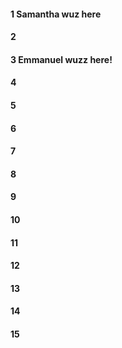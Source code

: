 #### 1 Samantha wuz here
#### 2
#### 3 Emmanuel wuzz here! 
#### 4
#### 5
#### 6
#### 7
#### 8
#### 9
#### 10
#### 11
#### 12
#### 13
#### 14
#### 15